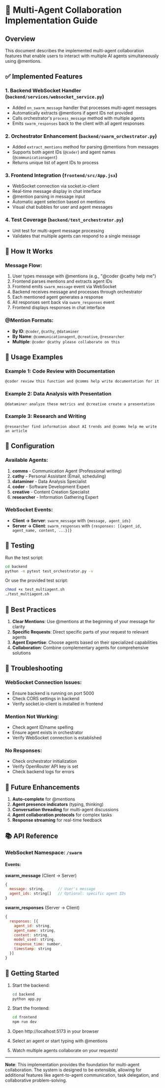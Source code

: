 # 🤖 Multi-Agent Collaboration Implementation Guide

## Overview
This document describes the implemented multi-agent collaboration features that enable users to interact with multiple AI agents simultaneously using @mentions.

## ✅ Implemented Features

### 1. **Backend WebSocket Handler** (`backend/services/websocket_service.py`)
- Added `on_swarm_message` handler that processes multi-agent messages
- Automatically extracts @mentions if agent IDs not provided
- Calls orchestrator's `process_message` method with multiple agents
- Emits `swarm_responses` back to the client with all agent responses

### 2. **Orchestrator Enhancement** (`backend/swarm_orchestrator.py`)
- Added `extract_mentions` method for parsing @mentions from messages
- Supports both agent IDs (`@coder`) and agent names (`@communicationagent`)
- Returns unique list of agent IDs to process

### 3. **Frontend Integration** (`frontend/src/App.jsx`)
- WebSocket connection via socket.io-client
- Real-time message display in chat interface
- @mention parsing in message input
- Automatic agent selection based on mentions
- Visual chat bubbles for user and agent messages

### 4. **Test Coverage** (`backend/test_orchestrator.py`)
- Unit test for multi-agent message processing
- Validates that multiple agents can respond to a single message

## 🚀 How It Works

### Message Flow:
1. User types message with @mentions (e.g., "@coder @cathy help me")
2. Frontend parses mentions and extracts agent IDs
3. Frontend emits `swarm_message` event via WebSocket
4. Backend receives message and processes through orchestrator
5. Each mentioned agent generates a response
6. All responses sent back via `swarm_responses` event
7. Frontend displays responses in chat interface

### @Mention Formats:
- **By ID**: `@coder`, `@cathy`, `@dataminer`
- **By Name**: `@communicationagent`, `@creative`, `@researcher`
- **Multiple**: `@coder @cathy please collaborate on this`

## 📝 Usage Examples

### Example 1: Code Review with Documentation
```
@coder review this function and @comms help write documentation for it
```

### Example 2: Data Analysis with Presentation
```
@dataminer analyze these metrics and @creative create a presentation
```

### Example 3: Research and Writing
```
@researcher find information about AI trends and @comms help me write an article
```

## 🔧 Configuration

### Available Agents:
1. **comms** - Communication Agent (Professional writing)
2. **cathy** - Personal Assistant (Email, scheduling)
3. **dataminer** - Data Analysis Specialist
4. **coder** - Software Development Expert
5. **creative** - Content Creation Specialist
6. **researcher** - Information Gathering Expert

### WebSocket Events:
- **Client → Server**: `swarm_message` with `{message, agent_ids}`
- **Server → Client**: `swarm_responses` with `{responses: [{agent_id, agent_name, content, ...}]}`

## 🧪 Testing

Run the test script:
```bash
cd backend
python -m pytest test_orchestrator.py -v
```

Or use the provided test script:
```bash
chmod +x test_multiagent.sh
./test_multiagent.sh
```

## 🎯 Best Practices

1. **Clear Mentions**: Use @mentions at the beginning of your message for clarity
2. **Specific Requests**: Direct specific parts of your request to relevant agents
3. **Agent Expertise**: Choose agents based on their specialized capabilities
4. **Collaboration**: Combine complementary agents for comprehensive solutions

## 🐛 Troubleshooting

### WebSocket Connection Issues:
- Ensure backend is running on port 5000
- Check CORS settings in backend
- Verify socket.io-client is installed in frontend

### Mention Not Working:
- Check agent ID/name spelling
- Ensure agent exists in orchestrator
- Verify WebSocket connection is established

### No Responses:
- Check orchestrator initialization
- Verify OpenRouter API key is set
- Check backend logs for errors

## 🔄 Future Enhancements

1. **Auto-complete** for @mentions
2. **Agent presence indicators** (typing, thinking)
3. **Conversation threading** for multi-agent discussions
4. **Agent collaboration protocols** for complex tasks
5. **Response streaming** for real-time feedback

## 📚 API Reference

### WebSocket Namespace: `/swarm`

#### Events:

**swarm_message** (Client → Server)
```javascript
{
  message: string,      // User's message
  agent_ids: string[]   // Optional: specific agent IDs
}
```

**swarm_responses** (Server → Client)
```javascript
{
  responses: [{
    agent_id: string,
    agent_name: string,
    content: string,
    model_used: string,
    response_time: number,
    timestamp: string
  }]
}
```

## 🎉 Getting Started

1. Start the backend:
   ```bash
   cd backend
   python app.py
   ```

2. Start the frontend:
   ```bash
   cd frontend
   npm run dev
   ```

3. Open http://localhost:5173 in your browser
4. Select an agent or start typing with @mentions
5. Watch multiple agents collaborate on your requests!

---

**Note**: This implementation provides the foundation for multi-agent collaboration. The system is designed to be extensible, allowing for additional features like agent-to-agent communication, task delegation, and collaborative problem-solving.
